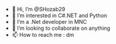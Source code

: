 - 👋 Hi, I’m @SHozab29
- 👀 I’m interested in C#.NET and Python
- 🌱 I’m a .Net developer in MNC
- 💞️ I’m looking to collaborate on anything
- 📫 How to reach me : dm

<!---
SHozab29/SHozab29 is a ✨ special ✨ repository because its `README.md` (this file) appears on your GitHub profile.
You can click the Preview link to take a look at your changes.
--->
